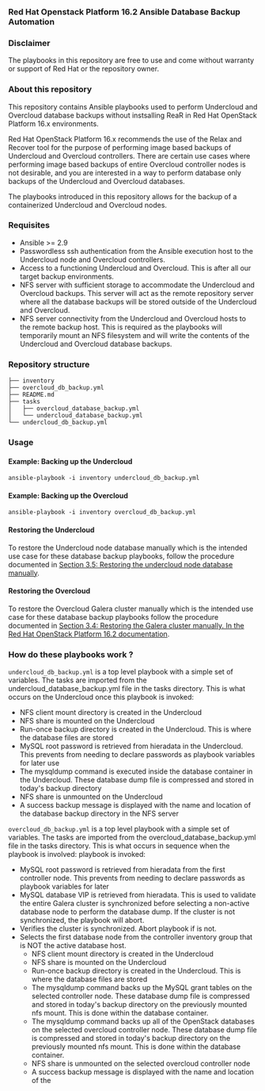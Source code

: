 ### Red Hat Openstack Platform 16.2 Ansible Database Backup Automation

### Disclaimer
The playbooks in this repository are free to use and come without warranty or
support of Red Hat or the repository owner.

### About this repository
This repository contains Ansible playbooks used to perform Undercloud and 
Overcloud database backups without instsalling ReaR in Red Hat OpenStack Platform 16.x environments. 

Red Hat OpenStack Platform 16.x recommends the use of the Relax and Recover tool
for the purpose of performing image based backups of Undercloud and Overcloud
controllers. There are certain use cases where performing image based backups of
entire Overcloud controller nodes is not desirable, and you are interested in a
way to perform database only backups of the Undercloud and Overcloud databases.

The playbooks introduced in this repository allows for the backup of a
containerized Undercloud and Overcloud nodes. 


### Requisites
- Ansible >= 2.9
- Passwordless ssh authentication from the Ansible execution host to the Undercloud node and Overcloud controllers.
- Access to a functioning Undercloud and Overcloud. This is after all our target backup environments.
- NFS server with sufficient storage to accommodate the Undercloud and Overcloud backups. This server will act as the remote repository server where all the database backups will be stored outside of the Undercloud and Overcloud.
- NFS server connectivity from the Undercloud and Overcloud hosts to the remote backup host. This is required as the playbooks will temporarily mount an NFS filesystem and will write the contents of the Undercloud and Overcloud database backups.

### Repository structure
```
├── inventory
├── overcloud_db_backup.yml
├── README.md
├── tasks
│   ├── overcloud_database_backup.yml
│   └── undercloud_database_backup.yml
└── undercloud_db_backup.yml
```

### Usage

#### Example: Backing up the Undercloud
`ansible-playbook -i inventory undercloud_db_backup.yml`

#### Example: Backing up the Overcloud
`ansible-playbook -i inventory overcloud_db_backup.yml`


#### Restoring the Undercloud 
To restore the Undercloud node database manually which is the intended use case
for these database backup playbooks, follow the procedure documented in [Section 3.5:
Restoring the undercloud node database
manually](https://access.redhat.com/documentation/en-us/red_hat_openstack_platform/16.2/html/backing_up_and_restoring_the_undercloud_and_control_plane_nodes/assembly_restoring-the-undercloud-and-control-plane-nodes_br-undercloud-ctlplane#proc_restoring-the-undercloud-node-database-manually_restore-undercloud-ctlplane).

#### Restoring the Overcloud
To restore the Overcloud Galera cluster manually which is the intended use case
for these database backup playbooks follow the procedure documented in [Section 3.4: Restoring
the Galera cluster manually. In the Red Hat OpenStack Platform 16.2
documentation](https://access.redhat.com/documentation/en-us/red_hat_openstack_platform/16.2/html/backing_up_and_restoring_the_undercloud_and_control_plane_nodes/assembly_restoring-the-undercloud-and-control-plane-nodes_br-undercloud-ctlplane#proc_restoring-galera-cluster-manually_restore-undercloud-ctlplane).

### How do these playbooks work ? 
`undercloud_db_backup.yml` is a top level playbook with a simple set of variables.
The tasks are imported from the undercloud_database_backup.yml file in the tasks
directory. This is what occurs on the Undercloud once this
playbook is invoked:
- NFS client mount directory is created in the Undercloud
- NFS share is mounted on the Undercloud
- Run-once backup directory is created in the Undercloud. This is where the
  database files are stored
- MySQL root password is retrieved from hieradata in the Undercloud. This
  prevents from needing to declare passwords as playbook variables for later
use
- The mysqldump command is executed inside the database container in the
  Undercloud. These database dump file is compressed and stored in today's
backup directory
- NFS share is unmounted on the Undercloud
- A success backup message is displayed with the name and location of the
  database backup directory in the NFS server


`overcloud_db_backup.yml` is a top level playbook with a simple set of variables.
The tasks are imported from the overcloud_database_backup.yml file in the tasks
directory. This is what occurs in sequence when the playbook is involved: 
playbook is invoked:
- MySQL root password is retrieved from hieradata from the first controller
  node. This prevents from needing to declare passwords as playbook variables for later
- MySQL database VIP is retrieved from hieradata. This is used to validate the
  entire Galera cluster is synchronized before selecting a non-active database
  node to perform the database dump. If the cluster is not synchronized, the
  playbook will abort.
- Verifies the cluster is synchronized. Abort playbook if is not.
- Selects the first database node from the controller inventory group that is
  NOT the active database host. 
  - NFS client mount directory is created in the Undercloud
  - NFS share is mounted on the Undercloud
  - Run-once backup directory is created in the Undercloud. This is where the
  database files are stored
  - The mysqldump command backs up the MySQL grant tables on the selected controller node. 
    These database dump file is compressed and stored in today's
    backup directory on the previously mounted nfs mount. This is done within
    the database container.
  - The mysqldump command backs up all of the OpenStack databases on the selected overcloud controller node. 
    These database dump file is compressed and stored in today's
    backup directory on the previously mounted nfs mount. This is done within
    the database container.
  - NFS share is unmounted on the selected overcloud controller node
  - A success backup message is displayed with the name and location of the

